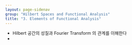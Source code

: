 ```yaml
---
layout: page-sidenav
group: "Hilbert Spaces and Functional Analysis"
title: "3. Elements of Functional Analysis"
---
```


- Hilbert 공간의 성질과 Fourier Transform 의 관계를 이해한다
- 